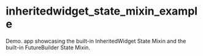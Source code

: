 # inheritedwidget_state_mixin_example

Demo. app showcasing the built-in InheritedWidget State Mixin
and the built-in FutureBuilder State Mixin.

